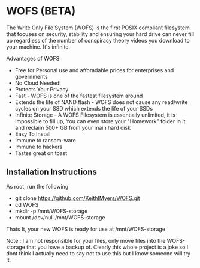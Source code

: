 # WOFS (BETA)
The Write Only File System (WOFS) is the first POSIX compliant filesystem that focuses on security, stability and ensuring your hard drive can never fill up regardless of the number of conspiracy theory videos you download to your machine. It's infinite. 

Advantages of WOFS
- Free for Personal use and afforadable prices for enterprises and governments
- No Cloud Needed!
- Protects Your Privacy
- Fast - WOFS is one of the fastest filesystem around
- Extends the life of NAND flash - WOFS does not cause any read/write cycles on your SSD which extends the life of your SSDs
- Infinite Storage - A WOFS Filesystem is essentially unlimited, it is impossible to fill up, You can even store your "Homework" folder in it and reclaim 500+ GB from your main hard disk
- Easy To Install
- Immune to ransom-ware
- Immune to hackers
- Tastes great on toast

## Installation Instructions
As root, run the following
- git clone https://github.com/KeithIMyers/WOFS.git
- cd WOFS
- mkdir -p /mnt/WOFS-storage
- mount /dev/null /mnt/WOFS-storage

Thats It, your new WOFS is ready for use at /mnt/WOFS-storage

Note : I am not responsible for your files, only move files into the WOFS-storage that you have a backup of. Clearly this whole project is a joke so I dont think I actually need to say not to use this but I know someone will try it.
